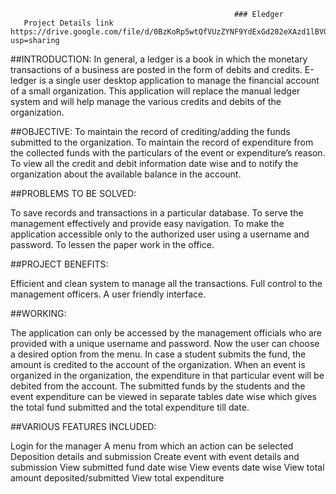                                                       ### Eledger
       Project Details link                                                      https://drive.google.com/file/d/0BzKoRp5wtQfVUzZYNF9YdExGd202eXAzd1lBVGZTUG45UUpN/view?usp=sharing

##INTRODUCTION:
In general, a ledger is a book in which the monetary transactions of a business are posted in the form of debits and credits.
E-ledger is a single user desktop application to manage the financial account of a small organization.
This application will replace the manual ledger system and will help manage the various credits and debits of the organization.


##OBJECTIVE:
To maintain the record of crediting/adding the funds submitted to the organization.
 To maintain the record of expenditure from the collected funds with the particulars of the event or expenditure’s reason.
 To view all the credit and debit information date wise and to notify the organization about the available balance in the account.


##PROBLEMS TO BE SOLVED:

To save records and transactions in a particular database.
To serve the management effectively and provide easy navigation.
 To make the application accessible only to the authorized user using a username and password.
To lessen the paper work in the office.

##PROJECT BENEFITS:

Efficient and clean system to manage all the transactions.
Full control to the management officers.
A user friendly interface.

##WORKING:

The application can only be accessed by the management officials who are provided with a unique username and password.
Now the user can choose a desired option from the menu.
In case a student submits the fund, the amount is credited to the account of the organization. 
When an event is organized in the organization, the expenditure in that particular event will be debited from the account.
The submitted funds by the students and the event expenditure can be viewed in separate tables date wise which gives the total fund submitted and the total expenditure till date.


##VARIOUS FEATURES INCLUDED:


Login for the manager
A menu from which an action can be selected
Deposition details and submission
Create event with event details and submission
View submitted fund date wise
View events date wise
View total amount deposited/submitted
View total expenditure
